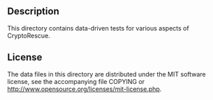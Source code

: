 Description
------------

This directory contains data-driven tests for various aspects of CryptoRescue.

License
--------

The data files in this directory are distributed under the MIT software
license, see the accompanying file COPYING or
http://www.opensource.org/licenses/mit-license.php.

